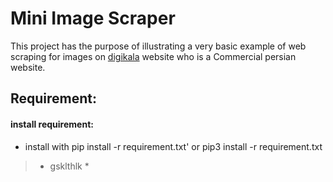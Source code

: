 # Mini Image Scraper
This project has the purpose of illustrating a very basic example of web scraping for images on [digikala](https://www.digikala.com) website who is a Commercial persian website.

## Requirement:
#### install requirement:
* install with pip install -r requirement.txt' or pip3 install -r requirement.txt 


 > * gsklthlk * 

